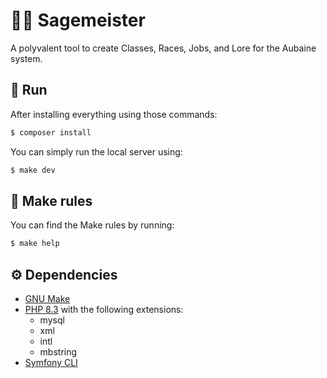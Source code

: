 # 🧙‍♂️ Sagemeister
A polyvalent tool to create Classes, Races, Jobs, and Lore for the Aubaine system.

## 🏃 Run
After installing everything using those commands:
```bash
$ composer install
```

You can simply run the local server using:
```bash
$ make dev
```

## 🔨 Make rules
You can find the Make rules by running:
```bash
$ make help
```

## ⚙️ Dependencies
- [GNU Make](https://www.gnu.org/software/make/)
- [PHP 8.3](https://www.php.net/releases/8.3/en.php) with the following extensions:
    - mysql
    - xml
    - intl
    - mbstring
- [Symfony CLI](https://symfony.com/download)
